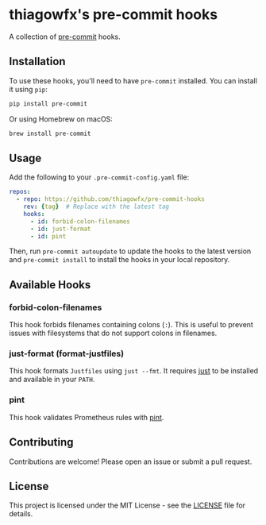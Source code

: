 # thiagowfx's pre-commit hooks

A collection of [pre-commit](https://pre-commit.com) hooks.

## Installation

To use these hooks, you'll need to have `pre-commit` installed. You can install
it using `pip`:

```bash
pip install pre-commit
```

Or using Homebrew on macOS:

```bash
brew install pre-commit
```

## Usage

Add the following to your `.pre-commit-config.yaml` file:

```yaml
repos:
  - repo: https://github.com/thiagowfx/pre-commit-hooks
    rev: {tag}  # Replace with the latest tag
    hooks:
      - id: forbid-colon-filenames
      - id: just-format
      - id: pint
```

Then, run `pre-commit autoupdate` to update the hooks to the latest version and
`pre-commit install` to install the hooks in your local repository.

## Available Hooks

### forbid-colon-filenames

This hook forbids filenames containing colons (`:`). This is useful to prevent
issues with filesystems that do not support colons in filenames.

### just-format (format-justfiles)

This hook formats `Justfiles` using `just --fmt`. It requires [just](https://just.systems) to be
installed and available in your `PATH`.

### pint

This hook validates Prometheus rules with [pint](https://cloudflare.github.io/pint/).

## Contributing

Contributions are welcome! Please open an issue or submit a pull request.

## License

This project is licensed under the MIT License - see the [LICENSE](LICENSE) file for details.
